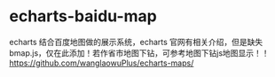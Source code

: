 # echarts-baidu-map
echarts 结合百度地图做的展示系统，echarts 官网有相关介绍，但是缺失bmap.js，仅在此添加！若作省市地图下钻，可参考地图下钻js地图显示！！https://github.com/wanglaowuPlus/echarts-maps/

